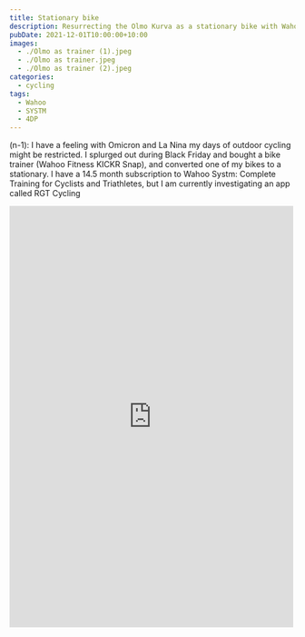 ```yaml
---
title: Stationary bike
description: Resurrecting the Olmo Kurva as a stationary bike with Wahoo KIKCR Snap
pubDate: 2021-12-01T10:00:00+10:00
images:
  - ./Olmo as trainer (1).jpeg
  - ./Olmo as trainer.jpeg
  - ./Olmo as trainer (2).jpeg
categories:
  - cycling
tags:
  - Wahoo
  - SYSTM
  - 4DP
---
```


(n-1): I have a feeling with Omicron and La Nina my days of outdoor cycling might be restricted. I splurged out during Black Friday and bought a bike trainer (Wahoo Fitness KICKR Snap), and converted one of my bikes to a stationary. I have a 14.5 month subscription to Wahoo Systm: Complete Training for Cyclists and Triathletes, but I am currently investigating an app called RGT Cycling

<iframe src="https://www.facebook.com/plugins/post.php?href=https%3A%2F%2Fwww.facebook.com%2Fchris1.tham%2Fposts%2Fpfbid08fjyCEoYaLgbFNCsSeRZngLZmLuUn1MuJqFvD4UTRp9aUZu6vWzDcGcM8SVi75QBl&show_text=true&width=500" width="500" height="742" style="border:none;overflow:hidden" scrolling="no" frameborder="0" allowfullscreen="true" allow="autoplay; clipboard-write; encrypted-media; picture-in-picture; web-share"></iframe>
